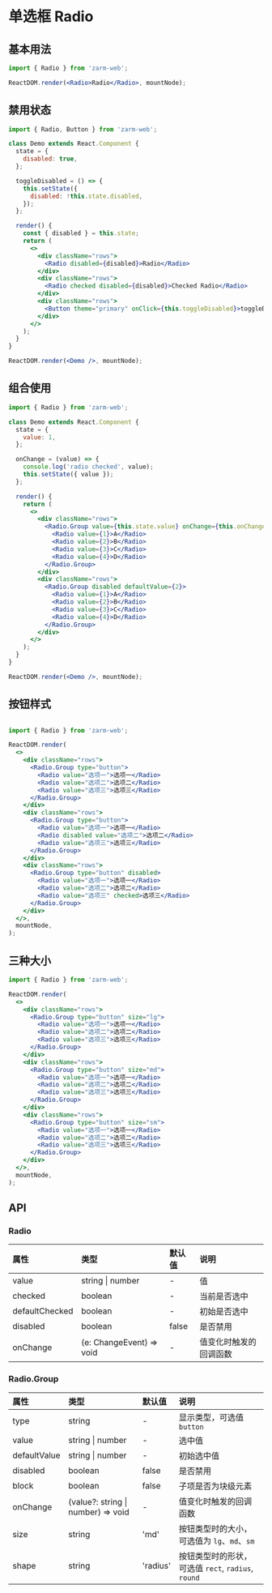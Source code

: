 # 单选框 Radio 


## 基本用法
```jsx
import { Radio } from 'zarm-web';

ReactDOM.render(<Radio>Radio</Radio>, mountNode);
```



## 禁用状态
```jsx
import { Radio, Button } from 'zarm-web';

class Demo extends React.Component {
  state = {
    disabled: true,
  };

  toggleDisabled = () => {
    this.setState({
      disabled: !this.state.disabled,
    });
  };

  render() {
    const { disabled } = this.state;
    return (
      <>
        <div className="rows">
          <Radio disabled={disabled}>Radio</Radio>
        </div>
        <div className="rows">
          <Radio checked disabled={disabled}>Checked Radio</Radio>
        </div>
        <div className="rows">
          <Button theme="primary" onClick={this.toggleDisabled}>toggleDisabled</Button>
        </div>
      </>
    );
  }
}

ReactDOM.render(<Demo />, mountNode);
```



## 组合使用
```jsx
import { Radio } from 'zarm-web';

class Demo extends React.Component {
  state = {
    value: 1,
  };

  onChange = (value) => {
    console.log('radio checked', value);
    this.setState({ value });
  };

  render() {
    return (
      <>
        <div className="rows">
          <Radio.Group value={this.state.value} onChange={this.onChange}>
            <Radio value={1}>A</Radio>
            <Radio value={2}>B</Radio>
            <Radio value={3}>C</Radio>
            <Radio value={4}>D</Radio>
          </Radio.Group>
        </div>
        <div className="rows">
          <Radio.Group disabled defaultValue={2}>
            <Radio value={1}>A</Radio>
            <Radio value={2}>B</Radio>
            <Radio value={3}>C</Radio>
            <Radio value={4}>D</Radio>
          </Radio.Group>
        </div>
      </>
    );
  }
}

ReactDOM.render(<Demo />, mountNode);
```



## 按钮样式
```jsx

import { Radio } from 'zarm-web';

ReactDOM.render(
  <>
    <div className="rows">
      <Radio.Group type="button">
        <Radio value="选项一">选项一</Radio>
        <Radio value="选项二">选项二</Radio>
        <Radio value="选项三">选项三</Radio>
      </Radio.Group>
    </div>
    <div className="rows">
      <Radio.Group type="button">
        <Radio value="选项一">选项一</Radio>
        <Radio disabled value="选项二">选项二</Radio>
        <Radio value="选项三">选项三</Radio>
      </Radio.Group>
    </div>
    <div className="rows">
      <Radio.Group type="button" disabled>
        <Radio value="选项一">选项一</Radio>
        <Radio value="选项二">选项二</Radio>
        <Radio value="选项三" checked>选项三</Radio>
      </Radio.Group>
    </div>
  </>,
  mountNode,
);
```



## 三种大小

```jsx
import { Radio } from 'zarm-web';

ReactDOM.render(
  <>
    <div className="rows">
      <Radio.Group type="button" size="lg">
        <Radio value="选项一">选项一</Radio>
        <Radio value="选项二">选项二</Radio>
        <Radio value="选项三">选项三</Radio>
      </Radio.Group>
    </div>
    <div className="rows">
      <Radio.Group type="button" size="md">
        <Radio value="选项一">选项一</Radio>
        <Radio value="选项二">选项二</Radio>
        <Radio value="选项三">选项三</Radio>
      </Radio.Group>
    </div>
    <div className="rows">
      <Radio.Group type="button" size="sm">
        <Radio value="选项一">选项一</Radio>
        <Radio value="选项二">选项二</Radio>
        <Radio value="选项三">选项三</Radio>
      </Radio.Group>
    </div>
  </>,
  mountNode,
);
```



## API

<h3>Radio</h3>

| 属性 | 类型 | 默认值 | 说明 |
| :--- | :--- | :--- | :--- |
| value | string \| number | - | 值 |
| checked | boolean | - | 当前是否选中 |
| defaultChecked | boolean | - | 初始是否选中 |
| disabled | boolean | false | 是否禁用 |
| onChange | (e: ChangeEvent<HTMLInputElement>) => void | - | 值变化时触发的回调函数 |

<h3>Radio.Group</h3>

| 属性 | 类型 | 默认值 | 说明 |
| :--- | :--- | :--- | :--- |
| type | string | - | 显示类型，可选值 `button` |
| value | string \| number | - | 选中值 |
| defaultValue | string \| number | - | 初始选中值 |
| disabled | boolean | false | 是否禁用 |
| block | boolean | false | 子项是否为块级元素 |
| onChange | (value?: string \| number) => void | - | 值变化时触发的回调函数 |
| size | string | 'md' | 按钮类型时的大小，可选值为 `lg`、`md`、`sm` |
| shape | string | 'radius' | 按钮类型时的形状，可选值 `rect`, `radius`, `round` | 
